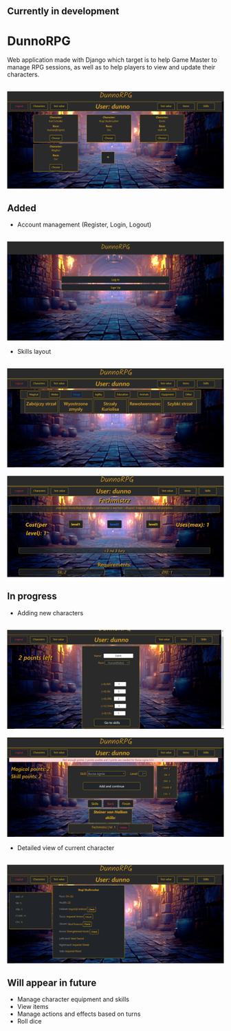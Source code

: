 ## Currently in development
# DunnoRPG
Web application made with Django which target is to help Game Master to manage RPG sessions, as well as to help players to view and update their characters. 

&emsp; ![Home page](https://github.com/Dunno358/Pictures/blob/main/dunnorpg_home_logged_in.png?raw=true)

## Added
- Account management (Register, Login, Logout)

&emsp; ![Home page](https://github.com/Dunno358/Pictures/blob/main/dunno_login_signin.png?raw=true)

- Skills layout

&emsp; ![Home page](https://github.com/Dunno358/Pictures/blob/main/dunnorpg_skills_layout.png?raw=true)
&emsp; ![Home page](https://github.com/Dunno358/Pictures/blob/main/dunnorpg_skills_detailed.png?raw=true)

## In progress
- Adding new characters

&emsp; ![Home page](https://github.com/Dunno358/Pictures/blob/main/dunnorpg_characted_add.png?raw=true)
&emsp; ![Home page](https://github.com/Dunno358/Pictures/blob/main/dunnorpg_skills_adding_1.png?raw=true)

- Detailed view of current character

&emsp; ![Home page](https://github.com/Dunno358/Pictures/blob/main/dunnorpg_detailed_in_dev.png?raw=true)

## Will appear in future
- Manage character equipment and skills
- View items
- Manage actions and effects based on turns
- Roll dice

